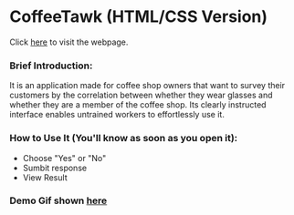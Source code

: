 # CoffeeTawk (HTML/CSS Version)
Click [here](http://imanas.shanghai.nyu.edu/~jt3321/coffeetawk_html_prototype/) to visit the webpage.

### Brief Introduction:
It is an application made for coffee shop owners that want to survey their customers by the correlation between whether they wear glasses and whether they are a member of the coffee shop. Its clearly instructed interface enables untrained workers to effortlessly use it.
### How to Use It (You'll know as soon as you open it):
- Choose "Yes" or "No"
- Sumbit response
- View Result
### Demo Gif shown [here](https://i.pinimg.com/originals/9f/d3/c8/9fd3c8c8fd770e4f9782bc6f3e582c0e.gif)

